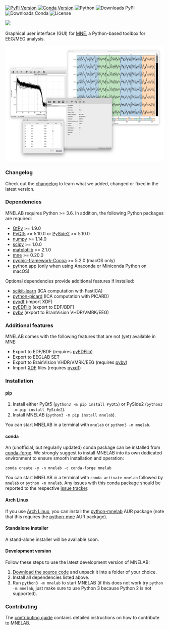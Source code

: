 [![PyPI Version](https://img.shields.io/pypi/v/mnelab)](https://pypi.org/project/mnelab/)
[![Conda Version](https://img.shields.io/conda/vn/conda-forge/mnelab)](https://anaconda.org/conda-forge/mnelab)
![Python](https://img.shields.io/badge/python-3.6&ndash;3.8-green.svg)
![Downloads PyPI](https://img.shields.io/pypi/dm/mnelab?color=blue&label=downloads%20pypi)
![Downloads Conda](https://img.shields.io/conda/dn/conda-forge/mnelab?color=blue&label=downloads%20conda)
![License](https://img.shields.io/github/license/cbrnr/mnelab)

![](https://raw.githubusercontent.com/cbrnr/mnelab/master/mnelab/images/mnelab_logo.png)

Graphical user interface (GUI) for [MNE](https://github.com/mne-tools/mne-python), a Python-based toolbox for EEG/MEG analysis.

![](https://raw.githubusercontent.com/cbrnr/mnelab/master/mnelab.png)

### Changelog
Check out the [changelog](https://github.com/cbrnr/mnelab/blob/master/CHANGELOG.md) to learn what we added, changed or fixed in the latest version.

### Dependencies
MNELAB requires Python >= 3.6. In addition, the following Python packages are required:
- [QtPy](https://github.com/spyder-ide/qtpy) >= 1.9.0
- [PyQt5](https://www.riverbankcomputing.com/software/pyqt/download5) >= 5.10.0 or [PySide2](https://www.qt.io/qt-for-python) >= 5.10.0
- [numpy](http://www.numpy.org/) >= 1.14.0
- [scipy](https://www.scipy.org/scipylib/index.html) >= 1.0.0
- [matplotlib](https://matplotlib.org/) >= 2.1.0
- [mne](https://github.com/mne-tools/mne-python) >= 0.20.0
- [pyobjc-framework-Cocoa](https://pyobjc.readthedocs.io/en/latest/) >= 5.2.0 (macOS only)
- python.app (only when using Anaconda or Miniconda Python on macOS)

Optional dependencies provide additional features if installed:
- [scikit-learn]() (ICA computation with FastICA)
- [python-picard](https://pierreablin.github.io/picard/) (ICA computation with PICARD)
- [pyxdf](https://github.com/xdf-modules/xdf-Python) (import XDF)
- [pyEDFlib](https://github.com/holgern/pyedflib) (export to EDF/BDF)
- [pybv](https://github.com/bids-standard/pybv) (export to BrainVision VHDR/VMRK/EEG)

### Additional features
MNELAB comes with the following features that are not (yet) available in MNE:
- Export to EDF/BDF (requires [pyEDFlib](https://github.com/holgern/pyedflib))
- Export to EEGLAB SET
- Export to BrainVision VHDR/VMRK/EEG (requires [pybv](https://github.com/bids-standard/pybv))
- Import [XDF](https://github.com/sccn/xdf/wiki/Specifications) files (requires [pyxdf](https://github.com/xdf-modules/xdf-Python))

### Installation
#### pip
1. Install either PyQt5 (`python3 -m pip install PyQt5`) or PySide2 (`python3 -m pip install PySide2`).
2. Install MNELAB (`python3 -m pip install mnelab`).

You can start MNELAB in a terminal with `mnelab` or `python3 -m mnelab`.

#### conda
An (unofficial, but regularly updated) conda package can be installed from [conda-forge](https://conda-forge.org/).
We strongly suggest to install MNELAB into its own dedicated environment to ensure smooth installation and operation:

```
conda create -y -n mnelab -c conda-forge mnelab
```

You can start MNELAB in a terminal with `conda activate mnelab` followed by `mnelab` or `python -m mnelab`. Any issues with this conda package should be reported to the respective [issue tracker](https://github.com/conda-forge/mnelab-feedstock/issues).

#### Arch Linux
If you use [Arch Linux](https://www.archlinux.org/), you can install the [python-mnelab](https://aur.archlinux.org/packages/python-mnelab/) AUR package (note that this requires the [python-mne](https://aur.archlinux.org/packages/python-mne/) AUR package).

#### Standalone installer
A stand-alone installer will be available soon.

#### Development version
Follow these steps to use the latest development version of MNELAB:

1. [Download the source code](https://github.com/cbrnr/mnelab/archive/master.zip) and unpack it into a folder of your choice.
2. Install all dependencies listed above.
3. Run `python3 -m mnelab` to start MNELAB (if this does not work try `python -m mnelab`, just make sure to use Python 3 because Python 2 is not supported).

### Contributing
The [contributing guide](https://github.com/cbrnr/mnelab/blob/master/CONTRIBUTING.md) contains detailed instructions on how to contribute to MNELAB.
